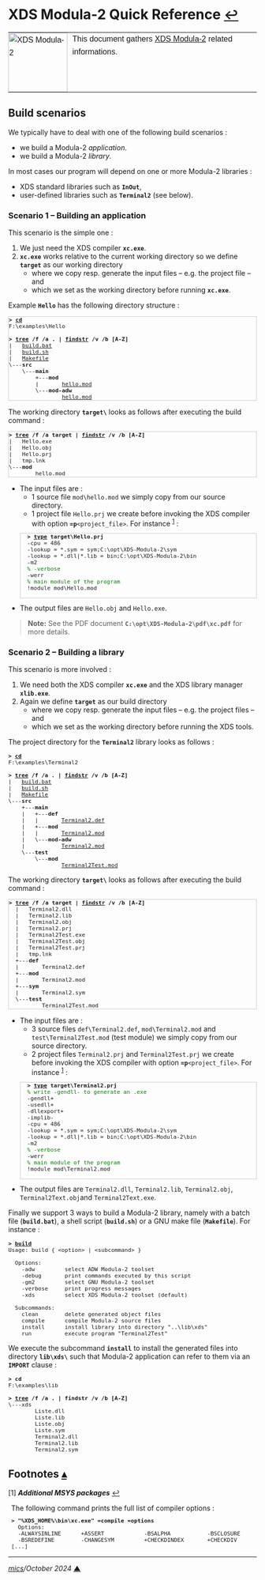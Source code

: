 # <span id="top">XDS Modula-2 Quick Reference</span> <span style="font-size:90%;">[↩](README.md#top)</span>

<table style="font-family:Helvetica,Arial;line-height:1.6;">
  <tr>
  <td style="border:0;padding:0 10px 0 0;;min-width:120px;"><a href="https://"><img src="docs/imagess/m2.svg" width="120" alt="XDS Modula-2"/></a></td>
  <td style="border:0;padding:0;vertical-align:text-top;">This document gathers <a href="https://" rel="external">XDS Modula-2</a> related informations.
  </td>
  </tr>
</table>

## <span id="scenarios">Build scenarios</span>

We typically have to deal with one of the following build scenarios :
- we build a Modula-2 *application*.
- we build a Modula-2 *library*.

In most cases our program will depend on one or more Modula-2 libraries :
- XDS standard libraries such as **`InOut`**,
- user-defined libraries such as **`Terminal2`** (see below).

### <span id="application">Scenario 1 &ndash; Building an application</span>

This scenario is the simple one :
1. We just need the XDS compiler **`xc.exe`**.
2. **`xc.exe`** works relative to the current working directory so we define **`target`** as our working directory
   - where we copy resp. generate the input files &ndash; e.g. the project file &ndash; and
   - which we set as the working directory before running **`xc.exe`**.

Example **`Hello`** has the following directory structure :

<pre style="font-size:80%;border:1px solid #cccccc;">
<b>&gt; <a href="https://learn.microsoft.com/fr-fr/windows-server/administration/windows-commands/cd">cd</a></b>
F:\examples\Hello
&nbsp;
<b>&gt; <a href="https://learn.microsoft.com/en-us/windows-server/administration/windows-commands/tree">tree</a> /f /a . | <a href="https://learn.microsoft.com/en-us/windows-server/administration/windows-commands/findstr">findstr</a> /v /b [A-Z]</b>
|   <a href="./examples/Hello/build.bat">build.bat</a>
|   <a href="./examples/Hello/build.sh">build.sh</a>
|   <a href="./examples/Hello/Makefile">Makefile</a>
\---<b>src</b>
    \---<b>main</b>
        +---<b>mod</b>
        |       <a href="./examples/Hello/src/main/mod/hello.mod">hello.mod</a>
        \---<b>mod-adw</b>
                <a href="./examples/Hello/src/main/mod-adw/hello.mod">hello.mod</a>
</pre>

The working directory **`target\`** looks as follows after executing the build command :

<pre style="font-size:80%;border:1px solid #cccccc;">
<b>&gt; <a href="https://learn.microsoft.com/en-us/windows-server/administration/windows-commands/tree">tree</a> /f /a target | <a href="https://learn.microsoft.com/en-us/windows-server/administration/windows-commands/findstr">findstr</a> /v /b [A-Z]</b>
|   Hello.exe
|   Hello.obj
|   Hello.prj
|   tmp.lnk
\---<b>mod</b>
        hello.mod
</pre>

- The input files are :
  - 1 source file `mod\hello.mod` we simply copy from our source directory.
  - 1 project file `Hello.prj` we create before invoking the XDS compiler with option **`=p`**`<project_file>`. For instance <sup id="anchor_01">[1](#footnote_01)</sup> :
  <pre style="font-size:80%;border:1px solid #cccccc">
    <b>&gt; <a href="https://learn.microsoft.com/en-us/windows-server/administration/windows-commands/type">type</a> target\Hello.prj</b>
    -cpu = 486
    -lookup = *.sym = sym;C:\opt\XDS-Modula-2\sym
    -lookup = *.dll|*.lib = bin;C:\opt\XDS-Modula-2\bin
    -m2
    <span style="color:green;">% -verbose</span>
    -werr
    <span style="color:green;">% main module of the program</span>
    !module mod\Hello.mod
    </pre>
- The output files are `Hello.obj` and `Hello.exe`.

> **Note:** See the PDF document **`C:\opt\XDS-Modula-2\pdf\xc.pdf`** for more details.

<!--=================================================================-->

### <span id="library">Scenario 2 &ndash; Building a library</span> 

This scenario is more involved :
1. We need both the XDS compiler **`xc.exe`** and the XDS library manager **`xlib.exe`**.
2. Again we define **`target`** as our build directory
   - where we copy resp. generate the input files &ndash; e.g. the project files &ndash; and
   - which we set as the working directory before running the XDS tools.

The project directory for the **`Terminal2`** library looks as follows  :

<pre style="font-size:80%;">
<b>&gt; <a href="https://learn.microsoft.com/fr-fr/windows-server/administration/windows-commands/cd">cd</a></b>
F:\examples\Terminal2
&nbsp;
<b>&gt; <a href="https://learn.microsoft.com/en-us/windows-server/administration/windows-commands/tree" rel="external">tree</a> /f /a . | <a href="https://learn.microsoft.com/en-us/windows-server/administration/windows-commands/findstr" rel="external">findstr</a> /v /b [A-Z]</b>
|   <a href="./examples/Terminal2/build.bat">build.bat</a>
|   <a href="./examples/Terminal2/build.sh">build.sh</a>
|   <a href="./examples/Terminal2/Makefile">Makefile</a>
\---<b>src</b>
    +---<b>main</b>
    |   +---<b>def</b>
    |   |       <a href="./examples/Terminal2/src/main/def/Terminal2.def">Terminal2.def</a>
    |   +---<b>mod</b>
    |   |       <a href="./examples/Terminal2/src/main/mod/Terminal2.mod">Terminal2.mod</a>
    |   \---<b>mod-adw</b>
    |           <a href="./examples/Terminal2/src/main/mod-adw/Terminal2.mod">Terminal2.mod</a>
    \---<b>test</b>
        \---<b>mod</b>
                <a href="./examples/Terminal2/src/test/mod/Terminal2Test.mod">Terminal2Test.mod</a>
</pre>

The working directory **`target\`** looks as follows after executing the build command :

<pre style="font-size:80%;border:1px solid #cccccc;">
<b>&gt; <a href="https://learn.microsoft.com/en-us/windows-server/administration/windows-commands/tree">tree</a> /f /a target | <a href="https://learn.microsoft.com/en-us/windows-server/administration/windows-commands/findstr">findstr</a> /v /b [A-Z]</b>
  |   Terminal2.dll
  |   Terminal2.lib
  |   Terminal2.obj
  |   Terminal2.prj
  |   Terminal2Test.exe
  |   Terminal2Test.obj
  |   Terminal2Test.prj
  |   tmp.lnk
  +---<b>def</b>
  |       Terminal2.def
  +---<b>mod</b>
  |       Terminal2.mod
  +---<b>sym</b>
  |       Terminal2.sym
  \---<b>test</b>
          Terminal2Test.mod
</pre>

- The input files are :
  - 3 source files `def\Terminal2.def`, `mod\Terminal2.mod` and  `test\Terminal2Test.mod` (test module) we simply copy from our source directory.
  - 2 project files `Terminal2.prj` and `Terminal2Test.prj` we create before invoking the XDS compiler with option **`=p`**`<project_file>`. For instance <sup>[1](#footnote_01)</sup>  :
  <pre style="font-size:80%;border:1px solid #cccccc">
    <b>&gt; <a href="https://learn.microsoft.com/en-us/windows-server/administration/windows-commands/type">type</a> target\Terminal2.prj</b>
    <span style="color:green;">% write -gendll- to generate an .exe</span>
    -gendll+
    -usedll+
    -dllexport+
    -implib-
    -cpu = 486
    -lookup = *.sym = sym;C:\opt\XDS-Modula-2\sym
    -lookup = *.dll|*.lib = bin;C:\opt\XDS-Modula-2\bin
    -m2
    <span style="color:green;">% -verbose</span>
    -werr
    <span style="color:green;">% main module of the program</span>
    !module mod\Terminal2.mod
    </pre>
- The output files are `Terminal2.dll`, `Terminal2.lib`, `Terminal2.obj`, `Terminal2Text.obj`and `Terminal2Text.exe`.

Finally we support 3 ways to build a Modula-2 library, namely with a batch file (**`build.bat`**), a shell script (**`build.sh`**) or a GNU make file (**`Makefile`**). For instance :
<pre style="font-size:80%;">
<b>&gt; <a href="./examples/Terminal2/build.bat">build</a></b>
Usage: build { &lt;option&gt; | &lt;subcommand&gt; }
&nbsp;
  Options:
    -adw         select ADW Modula-2 toolset
    -debug       print commands executed by this script
    -gm2         select GNU Modula-2 toolset
    -verbose     print progress messages
    -xds         select XDS Modula-2 toolset (default)
&nbsp;
  Subcommands:
    clean        delete generated object files
    compile      compile Modula-2 source files
    install      install library into directory "..\lib\xds"
    run          execute program "Terminal2Test"
</pre> 

We execute the subcommand **`install`** to install the generated files into directory **`lib\xds\`** such that Modula-2 application can refer to them via an **`IMPORT`** clause :

<pre style="font-size:80%;">
<b>&gt; cd</b>
F:\examples\lib
&nbsp;
<b>&gt; <a href="https://learn.microsoft.com/en-us/windows-server/administration/windows-commands/tree">tree</a> /f /a . | findstr /v /b [A-Z]</b>
\---xds
        Liste.dll
        Liste.lib
        Liste.obj
        Liste.sym
        Terminal2.dll
        Terminal2.lib
        Terminal2.sym
</pre>

<!--=======================================================================-->

## <span id="footnotes">Footnotes</span> [**&#x25B4;**](#top)

<span id="footnote_01">[1]</span> ***Additional MSYS packages*** [↩](#anchor_01)

<dl><dd style="margin:6px;">
The following command prints the full list of compiler options :
<pre style="font-size:80%;">
<b>&gt; "%XDS_HOME%\bin\xc.exe" =compile =options</b>
  Options:
  -ALWAYSINLINE      +ASSERT            -BSALPHA           -BSCLOSURE
  -BSREDEFINE        -CHANGESYM         +CHECKDINDEX       +CHECKDIV
[...]
</pre>
</dl></dd>

***

*[mics](https://lampwww.epfl.ch/~michelou/)/October 2024* [**&#9650;**](#top)  <!-- February 2023 -->

<span id="bottom">&nbsp;</span>

<!-- href links -->
